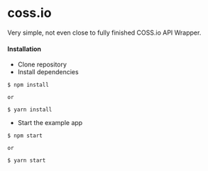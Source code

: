 # coss.io

Very simple, not even close to fully finished COSS.io API Wrapper.


#### Installation

* Clone repository
* Install dependencies

```
$ npm install

or

$ yarn install
```

* Start the example app

```
$ npm start

or

$ yarn start
```